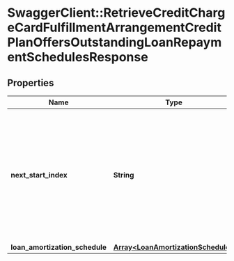 # SwaggerClient::RetrieveCreditChargeCardFulfillmentArrangementCreditPlanOffersOutstandingLoanRepaymentSchedulesResponse

## Properties
Name | Type | Description | Notes
------------ | ------------- | ------------- | -------------
**next_start_index** | **String** | The next start index that indicates the next set of records to be fetched, if there are available. Typically, this value should be populated if the first response has the value of nextStartIndex. | [optional] 
**loan_amortization_schedule** | [**Array&lt;LoanAmortizationSchedule&gt;**](LoanAmortizationSchedule.md) |  | [optional] 

